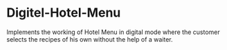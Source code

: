 # Digitel-Hotel-Menu
Implements the working of Hotel Menu in digital mode where the customer selects the recipes of his own without the help of a waiter.
